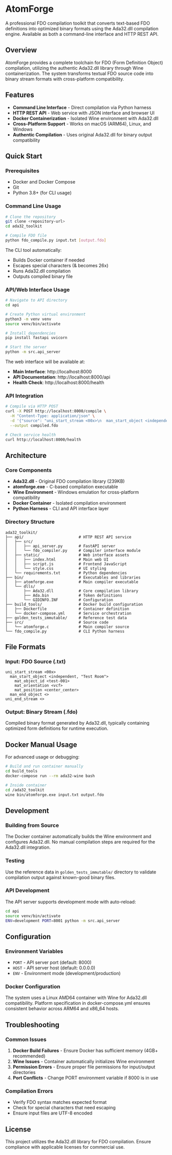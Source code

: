 # AtomForge

A professional FDO compilation toolkit that converts text-based FDO definitions into optimized binary formats using the Ada32.dll compilation engine. Available as both a command-line interface and HTTP REST API.

## Overview

AtomForge provides a complete toolchain for FDO (Form Definition Object) compilation, utilizing the authentic Ada32.dll library through Wine containerization. The system transforms textual FDO source code into binary stream formats with cross-platform compatibility.

## Features

- **Command Line Interface** - Direct compilation via Python harness
- **HTTP REST API** - Web service with JSON interface and browser UI
- **Docker Containerization** - Isolated Wine environment with Ada32.dll
- **Cross-Platform Support** - Works on macOS (ARM64), Linux, and Windows
- **Authentic Compilation** - Uses original Ada32.dll for binary output compatibility

## Quick Start

### Prerequisites

- Docker and Docker Compose
- Git
- Python 3.8+ (for CLI usage)

### Command Line Usage

```bash
# Clone the repository
git clone <repository-url>
cd ada32_toolkit

# Compile FDO file
python fdo_compile.py input.txt [output.fdo]
```

The CLI tool automatically:
- Builds Docker container if needed
- Escapes special characters (& becomes 26x)
- Runs Ada32.dll compilation
- Outputs compiled binary file

### API/Web Interface Usage

```bash
# Navigate to API directory
cd api

# Create Python virtual environment
python3 -m venv venv
source venv/bin/activate

# Install dependencies
pip install fastapi uvicorn

# Start the server
python -m src.api_server
```

The web interface will be available at:
- **Main Interface**: http://localhost:8000
- **API Documentation**: http://localhost:8000/api
- **Health Check**: http://localhost:8000/health

### API Integration

```bash
# Compile via HTTP POST
curl -X POST http://localhost:8000/compile \
  -H "Content-Type: application/json" \
  -d '{"source": "uni_start_stream <00x>\n  man_start_object <independent, \"Test\">\n  man_end_object <>\nuni_end_stream <>"}' \
  --output compiled.fdo

# Check service health
curl http://localhost:8000/health
```

## Architecture

### Core Components

- **Ada32.dll** - Original FDO compilation library (239KB)
- **atomforge.exe** - C-based compilation executable
- **Wine Environment** - Windows emulation for cross-platform compatibility
- **Docker Container** - Isolated compilation environment
- **Python Harness** - CLI and API interface layer

### Directory Structure

```
ada32_toolkit/
├── api/                        # HTTP REST API service
│   ├── src/
│   │   ├── api_server.py       # FastAPI server
│   │   └── fdo_compiler.py     # Compiler interface module
│   ├── static/                 # Web interface assets
│   │   ├── index.html          # Main web UI
│   │   ├── script.js           # Frontend JavaScript
│   │   └── style.css           # UI styling
│   └── requirements.txt        # Python dependencies
├── bin/                        # Executables and libraries
│   ├── atomforge.exe           # Main compiler executable
│   └── dlls/
│       ├── Ada32.dll           # Core compilation library
│       ├── Ada.bin             # Token definitions
│       └── GIDINFO.INF         # Configuration
├── build_tools/                # Docker build configuration
│   ├── Dockerfile              # Container definition
│   └── docker-compose.yml      # Service orchestration
├── golden_tests_immutable/     # Reference test data
├── src/                        # Source code
│   └── atomforge.c             # Main compiler source
└── fdo_compile.py              # CLI Python harness
```

## File Formats

### Input: FDO Source (.txt)
```
uni_start_stream <00x>
  man_start_object <independent, "Test Room">
    mat_object_id <test-001>
    mat_orientation <vcf>
    mat_position <center_center>
  man_end_object <>
uni_end_stream <>
```

### Output: Binary Stream (.fdo)
Compiled binary format generated by Ada32.dll, typically containing optimized form definitions for runtime execution.

## Docker Manual Usage

For advanced usage or debugging:

```bash
# Build and run container manually
cd build_tools
docker-compose run --rm ada32-wine bash

# Inside container
cd /ada32_toolkit
wine bin/atomforge.exe input.txt output.fdo
```

## Development

### Building from Source

The Docker container automatically builds the Wine environment and configures Ada32.dll. No manual compilation steps are required for the Ada32.dll integration.

### Testing

Use the reference data in `golden_tests_immutable/` directory to validate compilation output against known-good binary files.

### API Development

The API server supports development mode with auto-reload:

```bash
cd api
source venv/bin/activate
ENV=development PORT=8001 python -m src.api_server
```

## Configuration

### Environment Variables

- `PORT` - API server port (default: 8000)
- `HOST` - API server host (default: 0.0.0.0)
- `ENV` - Environment mode (development/production)

### Docker Configuration

The system uses a Linux AMD64 container with Wine for Ada32.dll compatibility. Platform specification in docker-compose.yml ensures consistent behavior across ARM64 and x86_64 hosts.

## Troubleshooting

### Common Issues

1. **Docker Build Failures** - Ensure Docker has sufficient memory (4GB+ recommended)
2. **Wine Issues** - Container automatically initializes Wine environment
3. **Permission Errors** - Ensure proper file permissions for input/output directories
4. **Port Conflicts** - Change PORT environment variable if 8000 is in use

### Compilation Errors

- Verify FDO syntax matches expected format
- Check for special characters that need escaping
- Ensure input files are UTF-8 encoded

## License

This project utilizes the Ada32.dll library for FDO compilation. Ensure compliance with applicable licenses for commercial use.